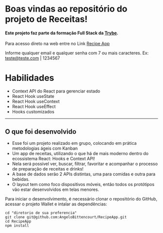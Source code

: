 # Boas vindas ao repositório do projeto de Receitas!
#### Este projeto faz parte da formação Full Stack da <a href="https://www.betrybe.com/">Trybe</a>.

Para acesso direto na web entre no Link <a href="https://angelobittencourt.github.io/RecipeApp/">Recipe App</a>

Informe qualquer email e qualquer senha com 7 ou mais caracteres.
Ex: teste@teste.com | 1234567

# Habilidades

  - Context API do React para gerenciar estado
  - React Hook useState
  - React Hook useContext
  - React Hook useEffect
  - Hooks customizados

---

## O que foi desenvolvido

- Esse foi um projeto realizado em grupo, colocando em prática metodologias ágeis com Kanban
- Um app de receitas, utilizando o que há de mais moderno dentro do ecossistema React: Hooks e Context API!
- Nela será possível ver, buscar, filtrar, favoritar e acompanhar o processo de preparação de receitas e drinks!
- A base de dados serão 2 APIs distintas, uma para comidas e outra para bebidas.
- O layout tem como foco dispositivos móveis, então todos os protótipos vão estar desenvolvidos em telas menores.


Para iniciar o desenvolvimento, é necessário clonar o repositório do GitHub, acessar o projeto Wallet e intalar as dependências:
```shell
cd "diretorio de sua preferencia"
git clone git@github.com:AngeloBittencourt/RecipeApp.git
cd RecipeApp
npm install

